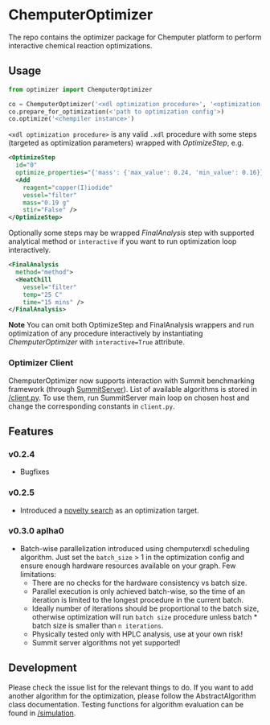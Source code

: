 # ChemputerOptimizer

The repo contains the optimizer package for Chemputer platform to perform interactive chemical reaction optimizations.

## Usage

```python
from optimizer import ChemputerOptimizer

co = ChemputerOptimizer('<xdl optimization procedure>', '<optimization graph>')
co.prepare_for_optimization(<'path to optimization config'>)
co.optimize('<chempiler instance>')
```

`<xdl optimization procedure>` is any valid `.xdl` procedure with some steps (targeted as optimization parameters) wrapped with *OptimizeStep*, e.g.
```xml
<OptimizeStep
  id="0"
  optimize_properties="{'mass': {'max_value': 0.24, 'min_value': 0.16}}">
  <Add
    reagent="copper(I)iodide"
    vessel="filter"
    mass="0.19 g"
    stir="False" />
</OptimizeStep>
```
Optionally some steps may be wrapped *FinalAnalysis* step with supported analytical method or `interactive` if you want to run optimization loop interactively.
```xml
<FinalAnalysis
  method="method">
  <HeatChill
    vessel="filter"
    temp="25 C"
    time="15 mins" />
</FinalAnalysis>
```

**Note**
You can omit both OptimizeStep and FinalAnalysis wrappers and run optimization of any procedure interactively by instantiating *ChemputerOptimizer* with `interactive=True` attribute.

### Optimizer Client
ChemputerOptimizer now supports interaction with  Summit benchmarking framework (through [SummitServer](https://gitlab.com/croningroup/personal/ail/summitserver)). List of available algorithms is stored in [/client.py](/chemputeroptimizer/utils/client.py). To use them, run SummitServer main loop on chosen host and change the corresponding constants in `client.py`.

## Features

### v0.2.4

* Bugfixes

### v0.2.5

* Introduced a [novelty search](chemputeroptimizer\utils\novelty_search.md) as an optimization target.
### v0.3.0 aplha0

* Batch-wise parallelization introduced using chemputerxdl scheduling algorithm. Just set the `batch_size` > 1 in the optimization config and ensure enough hardware resources available on your graph. Few limitations:
  * There are no checks for the hardware consistency vs batch size.
  * Parallel execution is only achieved batch-wise, so the time of an iteration is limited to the longest procedure in the current batch.
  * Ideally number of iterations should be proportional to the batch size, otherwise optimization will run `batch size` procedure unless batch * batch size is smaller than `n iterations`.
  * Physically tested only with HPLC analysis, use at your own risk!
  * Summit server algorithms not yet supported!

## Development

Please check the issue list for the relevant things to do.
If you want to add another algorithm for the optimization, please follow the AbstractAlgorithm class documentation. Testing functions for algorithm evaluation can be found in [/simulation](/tests/simulations/).
